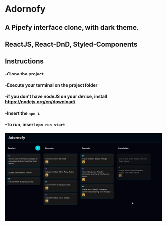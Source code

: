 # Adornofy

## A Pipefy interface clone, with dark theme.

## ReactJS, React-DnD, Styled-Components

## Instructions
#### -Clone the project
#### -Execute your terminal on the project folder
#### -if you don't have nodeJS on your device, install https://nodejs.org/en/download/
#### -Insert the `npm i`
#### -To run, insert `npm run start`

![myimage-alt-tag](img/screenshot.png)

